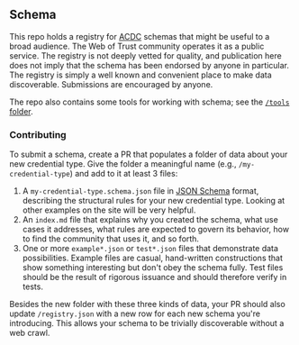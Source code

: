 ## Schema
This repo holds a registry for [ACDC](https://trustoverip.github.io/tswg-acdc-specification/draft-ssmith-acdc.html) schemas that might be useful to a broad audience. The Web of Trust community operates it as a public service. The registry is not deeply vetted for quality, and publication here does not imply that the schema has been endorsed by anyone in particular. The registry is simply a well known and convenient place to make data discoverable. Submissions are encouraged by anyone.

The repo also contains some tools for working with schema; see the  [`/tools` folder](https://github.com/WebOfTrust/schema/tree/main/tools).

### Contributing
To submit a schema, create a PR that populates a folder of data about your new credential type. Give the folder a meaningful name (e.g., `/my-credential-type`) and add to it at least 3 files:

1. A `my-credential-type.schema.json` file in [JSON Schema](https://json-schema.org/) format, describing the structural rules for your new credential type. Looking at other examples on the site will be very helpful.
2. An `index.md` file that explains why you created the schema, what use cases it addresses, what rules are expected to govern its behavior, how to find the community that uses it, and so forth.
3. One or more `example*.json` or `test*.json` files that demonstrate data possibilities. Example files are casual, hand-written constructions that show something interesting but don't obey the schema fully. Test files should be the result of rigorous issuance and should therefore verify in tests.

Besides the new folder with these three kinds of data, your PR should also update `/registry.json` with a new row for each new schema you're introducing. This allows your schema to be trivially discoverable without a web crawl.